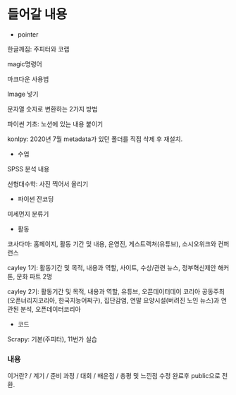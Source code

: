# 들어갈 내용

- pointer

한글깨짐: 주피터와 코랩

magic명령어

마크다운 사용법

Image 넣기

문자열 숫자로 변환하는 2가지 방법

파이썬 기초: 노션에 있는 내용 붙이기

konlpy: 2020년 7월 metadata가 있던 폴더를 직접 삭제 후 재설치.



- 수업

SPSS 분석 내용

선형대수학: 사진 찍어서 올리기



- 파이썬 잔코딩

미세먼지 분류기



- 활동

코사다마: 홈페이지, 활동 기간 및 내용, 운영진, 게스트랙쳐(유튜브), 소시오위크와 컨퍼런스

cayley 1기: 활동기간 및 목적, 내용과 역할, 사이트, 수상/관련 뉴스, 정부혁신제안 해커톤, 문화 파트 2명

cayley 2기: 활동기간 및 목적, 내용과 역할, 유튜브, 오픈데이터데이 코리아 공동주최(오픈너리지코리아, 한국지능어쩌구), 집단감염, 연말 요양시설(버려진 노인 뉴스)과 연관된 분석, 오픈데이터코리아



- 코드

Scrapy: 기본(주피터), 11번가 실습



### 내용

이거란? / 계기 / 준비 과정 / 대회 / 배운점 / 총평 및 느낀점
수정 완료후 public으로 전환.
